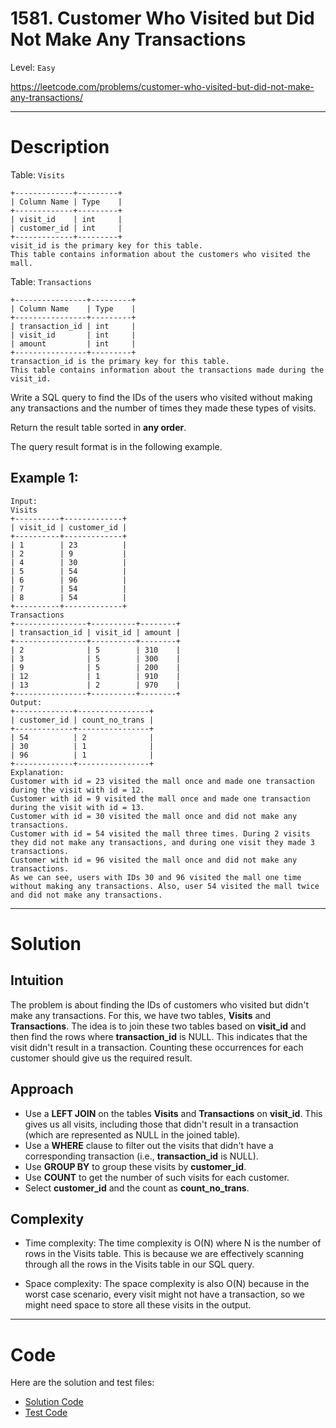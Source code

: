 # 1581. Customer Who Visited but Did Not Make Any Transactions

Level: `Easy`

https://leetcode.com/problems/customer-who-visited-but-did-not-make-any-transactions/

---

# Description

Table: `Visits`

    +-------------+---------+
    | Column Name | Type    |
    +-------------+---------+
    | visit_id    | int     |
    | customer_id | int     |
    +-------------+---------+
    visit_id is the primary key for this table.
    This table contains information about the customers who visited the mall.

Table: `Transactions`

    +----------------+---------+
    | Column Name    | Type    |
    +----------------+---------+
    | transaction_id | int     |
    | visit_id       | int     |
    | amount         | int     |
    +----------------+---------+
    transaction_id is the primary key for this table.
    This table contains information about the transactions made during the visit_id.

Write a SQL query to find the IDs of the users who visited without making any transactions and the number of times they
made these types of visits.

Return the result table sorted in **any order**.

The query result format is in the following example.

## Example 1:

    Input: 
    Visits
    +----------+-------------+
    | visit_id | customer_id |
    +----------+-------------+
    | 1        | 23          |
    | 2        | 9           |
    | 4        | 30          |
    | 5        | 54          |
    | 6        | 96          |
    | 7        | 54          |
    | 8        | 54          |
    +----------+-------------+
    Transactions
    +----------------+----------+--------+
    | transaction_id | visit_id | amount |
    +----------------+----------+--------+
    | 2              | 5        | 310    |
    | 3              | 5        | 300    |
    | 9              | 5        | 200    |
    | 12             | 1        | 910    |
    | 13             | 2        | 970    |
    +----------------+----------+--------+
    Output:
    +-------------+----------------+
    | customer_id | count_no_trans |
    +-------------+----------------+
    | 54          | 2              |
    | 30          | 1              |
    | 96          | 1              |
    +-------------+----------------+
    Explanation:
    Customer with id = 23 visited the mall once and made one transaction during the visit with id = 12.
    Customer with id = 9 visited the mall once and made one transaction during the visit with id = 13.
    Customer with id = 30 visited the mall once and did not make any transactions.
    Customer with id = 54 visited the mall three times. During 2 visits they did not make any transactions, and during one visit they made 3 transactions.
    Customer with id = 96 visited the mall once and did not make any transactions.
    As we can see, users with IDs 30 and 96 visited the mall one time without making any transactions. Also, user 54 visited the mall twice and did not make any transactions.

---

# Solution

## Intuition

The problem is about finding the IDs of customers who visited but didn't make any transactions. For this, we have two
tables, **Visits** and **Transactions**. The idea is to join these two tables based on **visit_id** and then find the
rows where **transaction_id** is NULL. This indicates that the visit didn't result in a transaction. Counting these
occurrences for each customer should give us the required result.

## Approach

- Use a **LEFT JOIN** on the tables **Visits** and **Transactions** on **visit_id**. This gives us all visits, including
  those that didn't result in a transaction (which are represented as NULL in the joined table).
- Use a **WHERE** clause to filter out the visits that didn't have a corresponding transaction (i.e., **transaction_id**
  is NULL).
- Use **GROUP BY** to group these visits by **customer_id**.
- Use **COUNT** to get the number of such visits for each customer.
- Select **customer_id** and the count as **count_no_trans**.

## Complexity

- Time complexity:
  The time complexity is O(N) where N is the number of rows in the Visits table. This is because we are effectively
  scanning through all the rows in the Visits table in our SQL query.

- Space complexity:
  The space complexity is also O(N) because in the worst case scenario, every visit might not have a transaction, so we
  might need space to store all these visits in the output.

---

# Code

Here are the solution and test files:

- [Solution Code](./solution.sql)
- [Test Code](./solution_test.go)